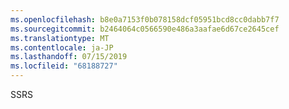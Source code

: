 ```yaml
---
ms.openlocfilehash: b8e0a7153f0b078158dcf05951bcd8cc0dabb7f7
ms.sourcegitcommit: b2464064c0566590e486a3aafae6d67ce2645cef
ms.translationtype: MT
ms.contentlocale: ja-JP
ms.lasthandoff: 07/15/2019
ms.locfileid: "68188727"
---
```

SSRS
